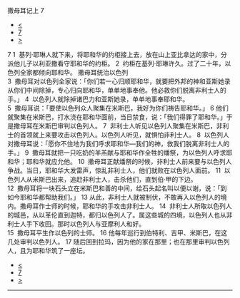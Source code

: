 ﻿





 撒母耳记上 7




* [<](bible/1SA06.md)
* [7](bible/1SA.md)
* [>](bible/1SA08.md)



 
7 
1  基列·耶琳人就下来，将耶和华的约柜接上去，放在山上亚比拿达的家中，分派他儿子以利亚撒看守耶和华的约柜。 
2  约柜在基列·耶琳许久。过了二十年，以色列全家都倾向耶和华。 撒母耳统治以色列  
3  撒母耳对以色列全家说：「你们若一心归顺耶和华，就要把外邦的神和亚斯她录从你们中间除掉，专心归向耶和华，单单地事奉他。他必救你们脱离非利士人的手。」 
4  以色列人就除掉诸巴力和亚斯她录，单单地事奉耶和华。  
5  撒母耳说：「要使以色列众人聚集在米斯巴，我好为你们祷告耶和华。」 
6 他们就聚集在米斯巴，打水浇在耶和华面前，当日禁食，说：「我们得罪了耶和华。」于是撒母耳在米斯巴审判以色列人。 
7  非利士人听见以色列人聚集在米斯巴，非利士的首领就上来要攻击以色列人。以色列人听见，就惧怕非利士人。 
8  以色列人对撒母耳说：「愿你不住地为我们呼求耶和华—我们的神，救我们脱离非利士人的手。」 
9  撒母耳就把一只吃奶的羊羔献与耶和华作全牲的燔祭，为以色列人呼求耶和华；耶和华就应允他。 
10  撒母耳正献燔祭的时候，非利士人前来要与以色列人争战。当日，耶和华大发雷声，惊乱非利士人，他们就败在以色列人面前。 
11  以色列人从米斯巴出来，追赶非利士人，击杀他们，直到伯·甲的下边。  
12  撒母耳将一块石头立在米斯巴和善的中间，给石头起名叫以便以谢，说：「到如今耶和华都帮助我们。」 
13 从此，非利士人就被制伏，不敢再入以色列人的境内。撒母耳作士师的时候，耶和华的手攻击非利士人。 
14  非利士人所取以色列人的城邑，从以革伦直到迦特，都归以色列人了。属这些城的四境，以色列人也从非利士人手下收回。那时以色列人与亚摩利人和好。  
15  撒母耳平生作以色列的士师。 
16 他每年巡行到伯特利、吉甲、米斯巴，在这几处审判以色列人。 
17 随后回到拉玛，因为他的家在那里；也在那里审判以色列人，且为耶和华筑了一座坛。 
* [<](bible/1SA06.md)
* [7](bible/1SA.md)
* [>](bible/1SA08.md)





---









